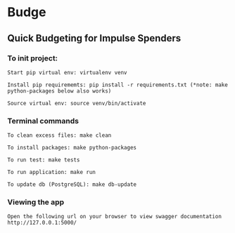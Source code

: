 # Budge

## Quick Budgeting for Impulse Spenders

### To init project:

    Start pip virtual env: virtualenv venv

    Install pip requirememts: pip install -r requirements.txt (*note: make python-packages below also works)

    Source virtual env: source venv/bin/activate

### Terminal commands

    To clean excess files: make clean

    To install packages: make python-packages

    To run test: make tests

    To run application: make run

    To update db (PostgreSQL): make db-update

### Viewing the app

    Open the following url on your browser to view swagger documentation
    http://127.0.0.1:5000/

